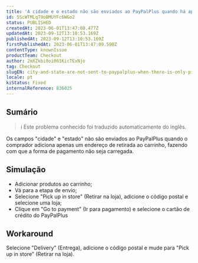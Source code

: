 ```yaml
---
title: 'A cidade e o estado não são enviados ao PayPalPlus quando há apenas um endereço de retirada disponível'
id: 5ScWTMLqT9oBMUYFc6WGo2
status: PUBLISHED
createdAt: 2023-06-01T13:47:08.477Z
updatedAt: 2023-09-12T13:10:53.169Z
publishedAt: 2023-09-12T13:10:53.169Z
firstPublishedAt: 2023-06-01T13:47:09.590Z
contentType: knownIssue
productTeam: Checkout
author: 2mXZkbi0oi061KicTExNjo
tag: Checkout
slugEN: city-and-state-are-not-sent-to-paypalplus-when-there-is-only-pickup-address-available
locale: pt
kiStatus: Fixed
internalReference: 836025
---
```


## Sumário

>ℹ️ Este problema conhecido foi traduzido automaticamente do inglês.


Os campos "cidade" e "estado" não são enviados ao PayPalPlus quando o comprador adiciona apenas um endereço de retirada ao carrinho, fazendo com que a forma de pagamento não seja carregada.

## Simulação



- Adicionar produtos ao carrinho;
- Vá para a etapa de envio;
- Selecione "Pick up in store" (Retirar na loja), adicione o código postal e selecione uma loja;
- Clique em "Go to payment" (Ir para pagamento) e selecione o cartão de crédito do PayPalPlus

## Workaround


Selecione "Delivery" (Entrega), adicione o código postal e mude para "Pick up in store" (Retirar na loja).





